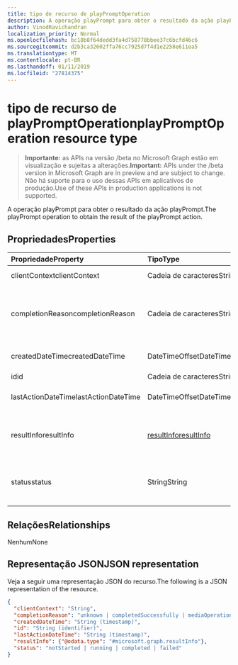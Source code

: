 ```yaml
---
title: tipo de recurso de playPromptOperation
description: A operação playPrompt para obter o resultado da ação playPrompt.
author: VinodRavichandran
localization_priority: Normal
ms.openlocfilehash: bc18b8f64dedd3fa4d758778bbee37c6bcfd46c6
ms.sourcegitcommit: d2b3ca32602ffa76cc7925d7f4d1e2258e611ea5
ms.translationtype: MT
ms.contentlocale: pt-BR
ms.lasthandoff: 01/11/2019
ms.locfileid: "27814375"
---
```

# <a name="playpromptoperation-resource-type"></a><span data-ttu-id="6a842-103">tipo de recurso de playPromptOperation</span><span class="sxs-lookup"><span data-stu-id="6a842-103">playPromptOperation resource type</span></span>

> <span data-ttu-id="6a842-104">**Importante:** as APIs na versão /beta no Microsoft Graph estão em visualização e sujeitas a alterações.</span><span class="sxs-lookup"><span data-stu-id="6a842-104">**Important:** APIs under the /beta version in Microsoft Graph are in preview and are subject to change.</span></span> <span data-ttu-id="6a842-105">Não há suporte para o uso dessas APIs em aplicativos de produção.</span><span class="sxs-lookup"><span data-stu-id="6a842-105">Use of these APIs in production applications is not supported.</span></span>

<span data-ttu-id="6a842-106">A operação playPrompt para obter o resultado da ação playPrompt.</span><span class="sxs-lookup"><span data-stu-id="6a842-106">The playPrompt operation to obtain the result of the playPrompt action.</span></span>

## <a name="properties"></a><span data-ttu-id="6a842-107">Propriedades</span><span class="sxs-lookup"><span data-stu-id="6a842-107">Properties</span></span>

| <span data-ttu-id="6a842-108">Propriedade</span><span class="sxs-lookup"><span data-stu-id="6a842-108">Property</span></span>            | <span data-ttu-id="6a842-109">Tipo</span><span class="sxs-lookup"><span data-stu-id="6a842-109">Type</span></span>                        | <span data-ttu-id="6a842-110">Descrição</span><span class="sxs-lookup"><span data-stu-id="6a842-110">Description</span></span>|
|:--------------------|:----------------------------|:-----------------------------------------------------------------------------------|
| <span data-ttu-id="6a842-111">clientContext</span><span class="sxs-lookup"><span data-stu-id="6a842-111">clientContext</span></span>       | <span data-ttu-id="6a842-112">Cadeia de caracteres</span><span class="sxs-lookup"><span data-stu-id="6a842-112">String</span></span>                      | <span data-ttu-id="6a842-113">O contexto de cliente.</span><span class="sxs-lookup"><span data-stu-id="6a842-113">The client context.</span></span>                                                                |
| <span data-ttu-id="6a842-114">completionReason</span><span class="sxs-lookup"><span data-stu-id="6a842-114">completionReason</span></span>    | <span data-ttu-id="6a842-115">Cadeia de caracteres</span><span class="sxs-lookup"><span data-stu-id="6a842-115">String</span></span>                      | <span data-ttu-id="6a842-116">Os valores possíveis são: `unknown`, `completedSuccessfully`, `mediaOperationCanceled`.</span><span class="sxs-lookup"><span data-stu-id="6a842-116">Possible values are: `unknown`, `completedSuccessfully`, `mediaOperationCanceled`.</span></span> |
| <span data-ttu-id="6a842-117">createdDateTime</span><span class="sxs-lookup"><span data-stu-id="6a842-117">createdDateTime</span></span>     | <span data-ttu-id="6a842-118">DateTimeOffset</span><span class="sxs-lookup"><span data-stu-id="6a842-118">DateTimeOffset</span></span>              | <span data-ttu-id="6a842-119">A hora de início da operação.</span><span class="sxs-lookup"><span data-stu-id="6a842-119">The start time of the operation.</span></span>                                                   |
| <span data-ttu-id="6a842-120">id</span><span class="sxs-lookup"><span data-stu-id="6a842-120">id</span></span>                  | <span data-ttu-id="6a842-121">Cadeia de caracteres</span><span class="sxs-lookup"><span data-stu-id="6a842-121">String</span></span>                      | <span data-ttu-id="6a842-122">Somente leitura.</span><span class="sxs-lookup"><span data-stu-id="6a842-122">Read-only.</span></span>                                                                         |
| <span data-ttu-id="6a842-123">lastActionDateTime</span><span class="sxs-lookup"><span data-stu-id="6a842-123">lastActionDateTime</span></span>  | <span data-ttu-id="6a842-124">DateTimeOffset</span><span class="sxs-lookup"><span data-stu-id="6a842-124">DateTimeOffset</span></span>              | <span data-ttu-id="6a842-125">A hora da última ação da operação.</span><span class="sxs-lookup"><span data-stu-id="6a842-125">The time of the last action of the operation.</span></span>                                      |
| <span data-ttu-id="6a842-126">resultInfo</span><span class="sxs-lookup"><span data-stu-id="6a842-126">resultInfo</span></span>          | [<span data-ttu-id="6a842-127">resultInfo</span><span class="sxs-lookup"><span data-stu-id="6a842-127">resultInfo</span></span>](resultInfo.md) | <span data-ttu-id="6a842-128">As informações de resultado.</span><span class="sxs-lookup"><span data-stu-id="6a842-128">The result information.</span></span> <span data-ttu-id="6a842-129">Somente leitura.</span><span class="sxs-lookup"><span data-stu-id="6a842-129">Read-only.</span></span> <span data-ttu-id="6a842-130">Servidor foi gerado.</span><span class="sxs-lookup"><span data-stu-id="6a842-130">Server generated.</span></span>                               |
| <span data-ttu-id="6a842-131">status</span><span class="sxs-lookup"><span data-stu-id="6a842-131">status</span></span>              | <span data-ttu-id="6a842-132">String</span><span class="sxs-lookup"><span data-stu-id="6a842-132">String</span></span>                      | <span data-ttu-id="6a842-133">Os valores possíveis são: `notStarted`, `running`, `completed`, `failed`.</span><span class="sxs-lookup"><span data-stu-id="6a842-133">Possible values are: `notStarted`, `running`, `completed`, `failed`.</span></span>               |

## <a name="relationships"></a><span data-ttu-id="6a842-134">Relações</span><span class="sxs-lookup"><span data-stu-id="6a842-134">Relationships</span></span>
<span data-ttu-id="6a842-135">Nenhum</span><span class="sxs-lookup"><span data-stu-id="6a842-135">None</span></span>

## <a name="json-representation"></a><span data-ttu-id="6a842-136">Representação JSON</span><span class="sxs-lookup"><span data-stu-id="6a842-136">JSON representation</span></span>

<span data-ttu-id="6a842-137">Veja a seguir uma representação JSON do recurso.</span><span class="sxs-lookup"><span data-stu-id="6a842-137">The following is a JSON representation of the resource.</span></span>

<!-- {
  "blockType": "resource",
  "optionalProperties": [

  ],
  "@odata.type": "microsoft.graph.playPromptOperation"
}-->
```json
{
  "clientContext": "String",
  "completionReason": "unknown | completedSuccessfully | mediaOperationCanceled",
  "createdDateTime": "String (timestamp)",
  "id": "String (identifier)",
  "lastActionDateTime": "String (timestamp)",
  "resultInfo": {"@odata.type": "#microsoft.graph.resultInfo"},
  "status": "notStarted | running | completed | failed"
}
```

<!-- uuid: 8fcb5dbc-d5aa-4681-8e31-b001d5168d79
2015-10-25 14:57:30 UTC -->
<!-- {
  "type": "#page.annotation",
  "description": "playPromptOperation resource",
  "keywords": "",
  "section": "documentation",
  "tocPath": ""
}-->
